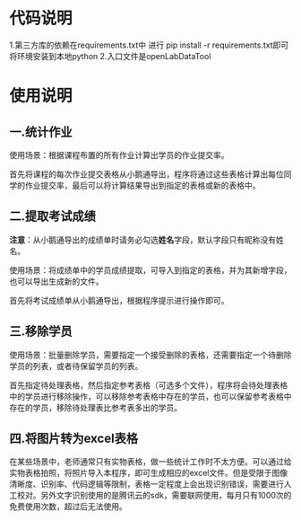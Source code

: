 # 代码说明
1.第三方库的依赖在requirements.txt中 进行 pip install -r requirements.txt即可将环境安装到本地python
2.入口文件是openLabDataTool
# 使用说明



## 一.统计作业

使用场景：根据课程布置的所有作业计算出学员的作业提交率。

首先将课程的每次作业提交表格从小鹅通导出，程序将通过这些表格计算出每位同学的作业提交率，最后可以将计算结果导出到指定的表格或新的表格中。



## 二.提取考试成绩

**注意**：从小鹅通导出的成绩单时请务必勾选**姓名**字段，默认字段只有昵称没有姓名。

使用场景：将成绩单中的学员成绩提取，可导入到指定的表格，并为其新增字段，也可以导出生成新的文件。

首先将考试成绩单从小鹅通导出，根据程序提示进行操作即可。



## 三.移除学员

使用场景：批量删除学员，需要指定一个接受删除的表格，还需要指定一个待删除学员的列表，或者待保留学员的列表。

首先指定待处理表格，然后指定参考表格（可选多个文件），程序将会待处理表格中的学员进行移除操作，可以移除参考表格中存在的学员，也可以保留参考表格中存在的学员，移除待处理表比参考表多出的学员。



## 四.将图片转为excel表格

在某些场景中，老师通常只有实物表格，做一些统计工作时不太方便。可以通过给实物表格拍照，将照片导入本程序，即可生成相应的excel文件。但是受限于图像清晰度、识别率、代码逻辑等限制，表格一定程度上会出现识别错误，需要进行人工校对。另外文字识别使用的是腾讯云的sdk，需要联网使用，每月只有1000次的免费使用次数，超过后无法使用。
